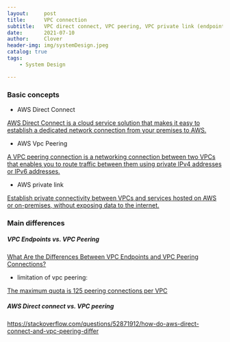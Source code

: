 ```yaml
---
layout:     post
title:      VPC connection
subtitle:   VPC direct connect, VPC peering, VPC private link (endpoint)
date:       2021-07-10
author:     Clover
header-img: img/systemDesign.jpeg
catalog: true
tags:
    - System Design

---
```


### Basic concepts
- AWS Direct Connect

[AWS Direct Connect is a cloud service solution that makes it easy to establish a dedicated network connection from your premises to AWS.](https://aws.amazon.com/directconnect/?nc=sn&loc=0)


- AWS Vpc Peering

[A VPC peering connection is a networking connection between two VPCs that enables you to route traffic between them using private IPv4 addresses or IPv6 addresses.](https://docs.aws.amazon.com/vpc/latest/peering/what-is-vpc-peering.html)

- AWS private link

[Establish private connectivity between VPCs and services hosted on AWS or on-premises, without exposing data to the internet.](https://aws.amazon.com/privatelink/?privatelink-blogs.sort-by=item.additionalFields.createdDate&privatelink-blogs.sort-order=desc)
  


### Main differences
##### VPC Endpoints vs. VPC Peering
[What Are the Differences Between VPC Endpoints and VPC Peering Connections?](https://support.huaweicloud.com/intl/en-us/vpcep_faq/vpcep_04_0004.html)
- limitation of vpc peering:

[The maximum quota is 125 peering connections per VPC](https://docs.aws.amazon.com/vpc/latest/userguide/amazon-vpc-limits.html)

##### AWS Direct connect vs. VPC peering
https://stackoverflow.com/questions/52871912/how-do-aws-direct-connect-and-vpc-peering-differ


